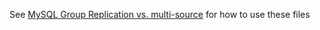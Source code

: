 See [MySQL Group Replication vs. multi-source](https://datacharmer.blogspot.com/2017/01/mysql-group-replication-vs-multi-source.html) for how to use these files
